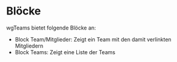 # Blöcke

wgTeams bietet folgende Blöcke an:

* Block Team/Mitglieder: Zeigt ein Team mit den damit verlinkten Mitgliedern
* Block Teams: Zeigt eine Liste der Teams

